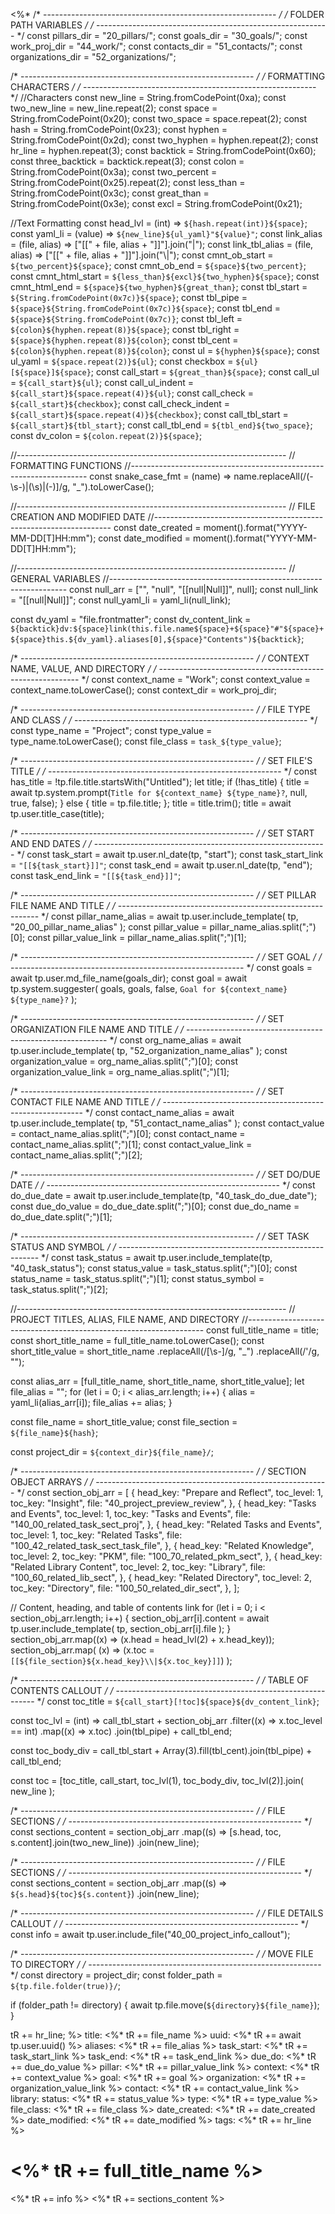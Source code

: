 <%*
/* ---------------------------------------------------------- */
/*                    FOLDER PATH VARIABLES                   */
/* ---------------------------------------------------------- */
const pillars_dir = "20_pillars/";
const goals_dir = "30_goals/";
const work_proj_dir = "44_work/";
const contacts_dir = "51_contacts/";
const organizations_dir = "52_organizations/";

/* ---------------------------------------------------------- */
/*                    FORMATTING CHARACTERS                   */
/* ---------------------------------------------------------- */
//Characters
const new_line = String.fromCodePoint(0xa);
const two_new_line = new_line.repeat(2);
const space = String.fromCodePoint(0x20);
const two_space = space.repeat(2);
const hash = String.fromCodePoint(0x23);
const hyphen = String.fromCodePoint(0x2d);
const two_hyphen = hyphen.repeat(2);
const hr_line = hyphen.repeat(3);
const backtick = String.fromCodePoint(0x60);
const three_backtick = backtick.repeat(3);
const colon = String.fromCodePoint(0x3a);
const two_percent = String.fromCodePoint(0x25).repeat(2);
const less_than = String.fromCodePoint(0x3c);
const great_than = String.fromCodePoint(0x3e);
const excl = String.fromCodePoint(0x21);

//Text Formatting
const head_lvl = (int) => `${hash.repeat(int)}${space}`;
const yaml_li = (value) => `${new_line}${ul_yaml}"${value}"`;
const link_alias = (file, alias) => ["[[" + file, alias + "]]"].join("|");
const link_tbl_alias = (file, alias) => ["[[" + file, alias + "]]"].join("\\|");
const cmnt_ob_start = `${two_percent}${space}`;
const cmnt_ob_end = `${space}${two_percent}`;
const cmnt_html_start = `${less_than}${excl}${two_hyphen}${space}`;
const cmnt_html_end = `${space}${two_hyphen}${great_than}`;
const tbl_start = `${String.fromCodePoint(0x7c)}${space}`;
const tbl_pipe = `${space}${String.fromCodePoint(0x7c)}${space}`;
const tbl_end = `${space}${String.fromCodePoint(0x7c)}`;
const tbl_left = `${colon}${hyphen.repeat(8)}${space}`;
const tbl_right = `${space}${hyphen.repeat(8)}${colon}`;
const tbl_cent = `${colon}${hyphen.repeat(8)}${colon}`;
const ul = `${hyphen}${space}`;
const ul_yaml = `${space.repeat(2)}${ul}`;
const checkbox = `${ul}[${space}]${space}`;
const call_start = `${great_than}${space}`;
const call_ul = `${call_start}${ul}`;
const call_ul_indent = `${call_start}${space.repeat(4)}${ul}`;
const call_check = `${call_start}${checkbox}`;
const call_check_indent = `${call_start}${space.repeat(4)}${checkbox}`;
const call_tbl_start = `${call_start}${tbl_start}`;
const call_tbl_end = `${tbl_end}${two_space}`;
const dv_colon = `${colon.repeat(2)}${space}`;

//-------------------------------------------------------------------
// FORMATTING FUNCTIONS
//-------------------------------------------------------------------
const snake_case_fmt = (name) =>
  name.replaceAll(/(\-\s\-)|(\s)|(\-)]/g, "_").toLowerCase();

//-------------------------------------------------------------------
// FILE CREATION AND MODIFIED DATE
//-------------------------------------------------------------------
const date_created = moment().format("YYYY-MM-DD[T]HH:mm");
const date_modified = moment().format("YYYY-MM-DD[T]HH:mm");

//-------------------------------------------------------------------
// GENERAL VARIABLES
//-------------------------------------------------------------------
const null_arr = ["", "null", "[[null|Null]]", null];
const null_link = "[[null|Null]]";
const null_yaml_li = yaml_li(null_link);

const dv_yaml = "file.frontmatter";
const dv_content_link = `${backtick}dv:${space}link(this.file.name${space}+${space}"#"${space}+${space}this.${dv_yaml}.aliases[0],${space}"Contents")${backtick}`;

/* ---------------------------------------------------------- */
/*             CONTEXT NAME, VALUE, AND DIRECTORY             */
/* ---------------------------------------------------------- */
const context_name = "Work";
const context_value = context_name.toLowerCase();
const context_dir = work_proj_dir;

/* ---------------------------------------------------------- */
/*                     FILE TYPE AND CLASS                    */
/* ---------------------------------------------------------- */
const type_name = "Project";
const type_value = type_name.toLowerCase();
const file_class = `task_${type_value}`;

/* ---------------------------------------------------------- */
/*                      SET FILE'S TITLE                      */
/* ---------------------------------------------------------- */
const has_title = !tp.file.title.startsWith("Untitled");
let title;
if (!has_title) {
  title = await tp.system.prompt(`Title for ${context_name} ${type_name}?`, null, true, false);
} else {
  title = tp.file.title;
};
title = title.trim();
title = await tp.user.title_case(title);

/* ---------------------------------------------------------- */
/*                   SET START AND END DATES                  */
/* ---------------------------------------------------------- */
const task_start = await tp.user.nl_date(tp, "start");
const task_start_link = `"[[${task_start}]]"`;
const task_end = await tp.user.nl_date(tp, "end");
const task_end_link = `"[[${task_end}]]"`;

/* ---------------------------------------------------------- */
/*               SET PILLAR FILE NAME AND TITLE               */
/* ---------------------------------------------------------- */
const pillar_name_alias = await tp.user.include_template(
  tp,
  "20_00_pillar_name_alias"
);
const pillar_value = pillar_name_alias.split(";")[0];
const pillar_value_link = pillar_name_alias.split(";")[1];

/* ---------------------------------------------------------- */
/*                          SET GOAL                          */
/* ---------------------------------------------------------- */
const goals = await tp.user.md_file_name(goals_dir);
const goal = await tp.system.suggester(
  goals,
  goals,
  false,
  `Goal for ${context_name} ${type_name}?`
);

/* ---------------------------------------------------------- */
/*            SET ORGANIZATION FILE NAME AND TITLE            */
/* ---------------------------------------------------------- */
const org_name_alias = await tp.user.include_template(
  tp,
  "52_organization_name_alias"
);
const organization_value = org_name_alias.split(";")[0];
const organization_value_link = org_name_alias.split(";")[1];

/* ---------------------------------------------------------- */
/*               SET CONTACT FILE NAME AND TITLE              */
/* ---------------------------------------------------------- */
const contact_name_alias = await tp.user.include_template(
  tp,
  "51_contact_name_alias"
);
const contact_value = contact_name_alias.split(";")[0];
const contact_name = contact_name_alias.split(";")[1];
const contact_value_link = contact_name_alias.split(";")[2];

/* ---------------------------------------------------------- */
/*                       SET DO/DUE DATE                      */
/* ---------------------------------------------------------- */
const do_due_date = await tp.user.include_template(tp, "40_task_do_due_date");
const due_do_value = do_due_date.split(";")[0];
const due_do_name = do_due_date.split(";")[1];

/* ---------------------------------------------------------- */
/*                 SET TASK STATUS AND SYMBOL                 */
/* ---------------------------------------------------------- */
const task_status = await tp.user.include_template(tp, "40_task_status");
const status_value = task_status.split(";")[0];
const status_name = task_status.split(";")[1];
const status_symbol = task_status.split(";")[2];

//-------------------------------------------------------------------
// PROJECT TITLES, ALIAS, FILE NAME, AND DIRECTORY
//-------------------------------------------------------------------
const full_title_name = title;
const short_title_name = full_title_name.toLowerCase();
const short_title_value = short_title_name
  .replaceAll(/[\s-]/g, "_")
  .replaceAll(/'/g, "");

const alias_arr = [full_title_name, short_title_name, short_title_value];
let file_alias = "";
for (let i = 0; i < alias_arr.length; i++) {
  alias = yaml_li(alias_arr[i]);
  file_alias += alias;
}

const file_name = short_title_value;
const file_section = `${file_name}${hash}`;

const project_dir = `${context_dir}${file_name}/`;

/* ---------------------------------------------------------- */
/*                    SECTION OBJECT ARRAYS                   */
/* ---------------------------------------------------------- */
const section_obj_arr = [
  {
    head_key: "Prepare and Reflect",
    toc_level: 1,
    toc_key: "Insight",
    file: "40_project_preview_review",
  },
  {
    head_key: "Tasks and Events",
    toc_level: 1,
    toc_key: "Tasks and Events",
    file: "140_00_related_task_sect_proj",
  },
  {
    head_key: "Related Tasks and Events",
    toc_level: 1,
    toc_key: "Related Tasks",
    file: "100_42_related_task_sect_task_file",
  },
  {
    head_key: "Related Knowledge",
    toc_level: 2,
    toc_key: "PKM",
    file: "100_70_related_pkm_sect",
  },
  {
    head_key: "Related Library Content",
    toc_level: 2,
    toc_key: "Library",
    file: "100_60_related_lib_sect",
  },
  {
    head_key: "Related Directory",
    toc_level: 2,
    toc_key: "Directory",
    file: "100_50_related_dir_sect",
  },
];

// Content, heading, and table of contents link
for (let i = 0; i < section_obj_arr.length; i++) {
  section_obj_arr[i].content = await tp.user.include_template(
    tp,
    section_obj_arr[i].file
  );
}
section_obj_arr.map((x) => (x.head = head_lvl(2) + x.head_key));
section_obj_arr.map(
  (x) => (x.toc = `[[${file_section}${x.head_key}\\|${x.toc_key}]]`)
);

/* ---------------------------------------------------------- */
/*                  TABLE OF CONTENTS CALLOUT                 */
/* ---------------------------------------------------------- */
const toc_title = `${call_start}[!toc]${space}${dv_content_link}`;

const toc_lvl = (int) =>
  call_tbl_start +
  section_obj_arr
    .filter((x) => x.toc_level == int)
    .map((x) => x.toc)
    .join(tbl_pipe) +
  call_tbl_end;

const toc_body_div =
  call_tbl_start + Array(3).fill(tbl_cent).join(tbl_pipe) + call_tbl_end;

const toc = [toc_title, call_start, toc_lvl(1), toc_body_div, toc_lvl(2)].join(
  new_line
);

/* ---------------------------------------------------------- */
/*                        FILE SECTIONS                       */
/* ---------------------------------------------------------- */
const sections_content = section_obj_arr
  .map((s) => [s.head, toc, s.content].join(two_new_line))
  .join(new_line);

/* ---------------------------------------------------------- */
/*                        FILE SECTIONS                       */
/* ---------------------------------------------------------- */
const sections_content = section_obj_arr
  .map((s) => `${s.head}${toc}${s.content}`)
  .join(new_line);

/* ---------------------------------------------------------- */
/*                    FILE DETAILS CALLOUT                    */
/* ---------------------------------------------------------- */
const info = await tp.user.include_file("40_00_project_info_callout");

/* ---------------------------------------------------------- */
/*                   MOVE FILE TO DIRECTORY                   */
/* ---------------------------------------------------------- */
const directory = project_dir;
const folder_path = `${tp.file.folder(true)}/`;

if (folder_path != directory) {
  await tp.file.move(`${directory}${file_name}`);
}

tR += hr_line;
%>
title: <%* tR += file_name %>
uuid: <%* tR += await tp.user.uuid() %>
aliases: <%* tR += file_alias %>
task_start: <%* tR += task_start_link %>
task_end: <%* tR += task_end_link %>
due_do: <%* tR += due_do_value %>
pillar: <%* tR += pillar_value_link %>
context: <%* tR += context_value %>
goal: <%* tR += goal %>
organization: <%* tR += organization_value_link %>
contact: <%* tR += contact_value_link %>
library:
status: <%* tR += status_value %>
type: <%* tR += type_value %>
file_class: <%* tR += file_class %>
date_created: <%* tR += date_created %>
date_modified: <%* tR += date_modified %>
tags:
<%* tR += hr_line %>
# <%* tR += full_title_name %>

<%* tR += info %>
<%* tR += sections_content %>